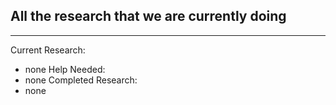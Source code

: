 ## All the research that we are currently doing
______
Current Research:
- none
Help Needed:
- none
Completed Research:
- none
